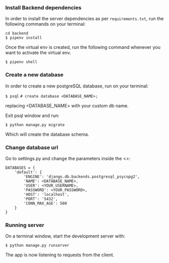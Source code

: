 ### Install Backend dependencies

In order to install the server dependencies as per `requirements.txt`, run the following commands on your terminal:

`cd backend` <br>
`$ pipenv install`

Once the virtual env is created, run the following command whenever you want to activate the virtual env.

 `$ pipenv shell`


### Create a new database

In order to create a new postgreSQL database, run on your terminal:

`$ psql`
`# create database <DATABASE_NAME>;`

replacing <DATABASE_NAME> with your custom db name.

Exit psql window and run:

`$ python manage.py migrate`

Which will create the database schema.


### Change database url

Go to settings.py and change the parameters inside the <>:

```
DATABASES = {
    'default': {
        'ENGINE': 'django.db.backends.postgresql_psycopg2',
        'NAME': <DATABASE_NAME>,
        'USER': <YOUR_USERNAME>,
        'PASSWORD': <YOUR_PASSWORD>,
        'HOST': 'localhost',
        'PORT': '5432',
        'CONN_MAX_AGE': 500
    }
}
```



### Running server

On a terminal window, start the development server with:

`$ python manage.py runserver`

The app is now listening to requests from the client.